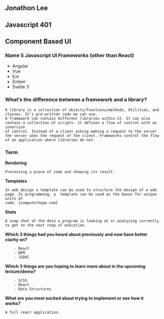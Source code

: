 ## Jonathon Lee
## Javascript 401
## Component Based UI

### Name 5 Javascript UI Frameworks (other than React)

- Angular
- Vue
- Ext
- Ember
- Svelte 3

### What’s the difference between a framework and a library?
```
A library is a collection of objects/functions/methods, Utilities, and classes. It's pre-written code we can use.
A framework can contain different libraries within it. It can also contain a collection of scripts. It defines a flow of control with an inversion
of control. Instead of a client asking making a request to the server the server asks the request of the client. Frameworks control the flow 
of an application where libraries do not.
```



### Term
**Rendering**
```
Processing a piece of code and showing its result.

```
**Templates**
```
In web design a template can be used to structure the design of a web page. In programming, a  template can be used as the bases for unique units of 
code. {computerhope.com}
```
**State**
```
A snap shot of the data a program is looking at or analyzing currently to get to the next step of execution.
```

**Which 3 things had you heard about previously and now have better clarity on?**
```
    - React
    - NPM
    - JSDOC

```
**Which 3 things are you hoping to learn more about in the upcoming lecture/demo?**
```
    - SCSS
    - React
    - Data Structures

```
**What are you most excited about trying to implement or see how it works?**
```
A full react application.

```